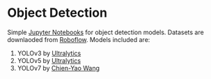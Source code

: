 # Object Detection

Simple [Jupyter Notebooks](https://jupyter.org/) for object detection models. Datasets are downlaoded from [Roboflow](https://roboflow.com/).
Models included are:
1. YOLOv3 by [Ultralytics](https://github.com/ultralytics/yolov3)
2. YOLOv5 by [Ultralytics](https://github.com/ultralytics/yolov5)
3. YOLOv7 by [Chien-Yao Wang](https://github.com/WongKinYiu/yolov7)
